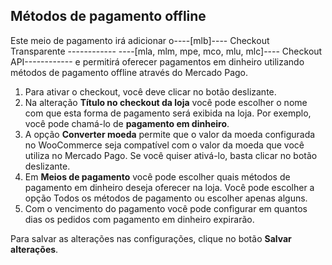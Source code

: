 ## Métodos de pagamento offline

Este meio de pagamento irá adicionar o----[mlb]---- Checkout Transparente ------------ ----[mla, mlm, mpe, mco, mlu, mlc]---- Checkout API------------ e permitirá oferecer pagamentos em dinheiro utilizando métodos de pagamento offline através do Mercado Pago.

1. Para ativar o checkout, você deve clicar no botão deslizante.
2. Na alteração **Título no checkout da loja** você pode escolher o nome com que esta forma de pagamento será exibida na loja. Por exemplo, você pode chamá-lo de **pagamento em dinheiro**.
3. A opção **Converter moeda** permite que o valor da moeda configurada no WooCommerce seja compatível com o valor da moeda que você utiliza no Mercado Pago. Se você quiser ativá-lo, basta clicar no botão deslizante.
4. Em **Meios de pagamento** você pode escolher quais métodos de pagamento em dinheiro deseja oferecer na loja. Você pode escolher a opção Todos os métodos de pagamento ou escolher apenas alguns.
5. Com o vencimento do pagamento você pode configurar em quantos dias os pedidos com pagamento em dinheiro expirarão.

Para salvar as alterações nas configurações, clique no botão **Salvar alterações**.

